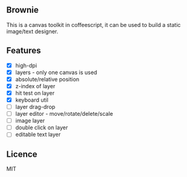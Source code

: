 ## Brownie
This is a canvas toolkit in coffeescript, it can be used to build a static image/text designer.

## Features
- [x] high-dpi
- [x] layers - only one canvas is used
- [x] absolute/relative position
- [x] z-index of layer
- [x] hit test on layer
- [x] keyboard util
- [ ] layer drag-drop
- [ ] layer editor - move/rotate/delete/scale
- [ ] image layer
- [ ] double click on layer
- [ ] editable text layer

## Licence

MIT
